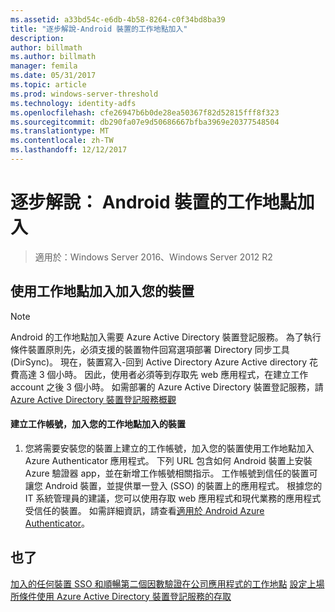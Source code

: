 ```yaml
---
ms.assetid: a33bd54c-e6db-4b58-8264-c0f34bd8ba39
title: "逐步解說-Android 裝置的工作地點加入"
description: 
author: billmath
ms.author: billmath
manager: femila
ms.date: 05/31/2017
ms.topic: article
ms.prod: windows-server-threshold
ms.technology: identity-adfs
ms.openlocfilehash: cfe26947b6b0de28ea50367f82d52815fff8f323
ms.sourcegitcommit: db290fa07e9d50686667bfba3969e20377548504
ms.translationtype: MT
ms.contentlocale: zh-TW
ms.lasthandoff: 12/12/2017
---
```

# <a name="walkthrough-workplace-join-to-an-android-device"></a>逐步解說： Android 裝置的工作地點加入

>適用於：Windows Server 2016、Windows Server 2012 R2


## <a name="join-your-device-with-workplace-join"></a>使用工作地點加入加入您的裝置

> [!NOTE]
> Android 的工作地點加入需要 Azure Active Directory 裝置登記服務。 為了執行條件裝置原則先，必須支援的裝置物件回寫選項部署 Directory 同步工具 (DirSync)。 現在，裝置寫入-回到 Active Directory Azure Active directory 花費高達 3 個小時。 因此，使用者必須等到存取先 web 應用程式，在建立工作 account 之後 3 個小時。 如需部署的 Azure Active Directory 裝置登記服務，請[Azure Active Directory 裝置登記服務概觀](https://msdn.microsoft.com/library/azure/dn788908.aspx)

#### <a name="create-a-work-account-that-joins-your-device-with-workplace-join"></a>建立工作帳號，加入您的工作地點加入的裝置

1.  您將需要安裝您的裝置上建立的工作帳號，加入您的裝置使用工作地點加入 Azure Authenticator 應用程式。 下列 URL 包含如何 Android 裝置上安裝 Azure 驗證器 app，並在新增工作帳號相關指示。 工作帳號到信任的裝置可讓您 Android 裝置，並提供單一登入 (SSO) 的裝置上的應用程式。 根據您的 IT 系統管理員的建議，您可以使用存取 web 應用程式和現代業務的應用程式受信任的裝置。 如需詳細資訊，請查看[適用於 Android Azure Authenticator](https://docs.microsoft.com/azure/multi-factor-authentication/end-user/microsoft-authenticator-app-how-to)。

## <a name="see-also"></a>也了
[加入的任何裝置 SSO 和順暢第二個因數驗證在公司應用程式的工作地點](Join-to-Workplace-from-Any-Device-for-SSO-and-Seamless-Second-Factor-Authentication-Across-Company-Applications.md)
[設定上場所條件使用 Azure Active Directory 裝置登記服務的存取](https://docs.microsoft.com/azure/active-directory/active-directory-device-registration-on-premises-setup)


